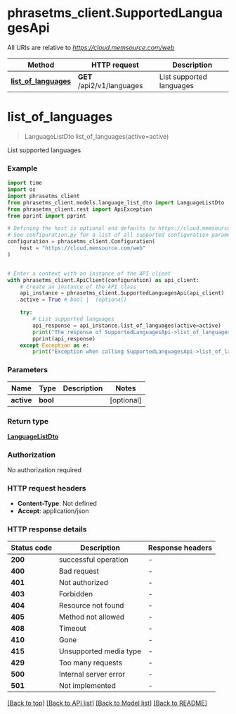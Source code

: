 # phrasetms_client.SupportedLanguagesApi

All URIs are relative to *https://cloud.memsource.com/web*

Method | HTTP request | Description
------------- | ------------- | -------------
[**list_of_languages**](SupportedLanguagesApi.md#list_of_languages) | **GET** /api2/v1/languages | List supported languages


# **list_of_languages**
> LanguageListDto list_of_languages(active=active)

List supported languages

### Example

```python
import time
import os
import phrasetms_client
from phrasetms_client.models.language_list_dto import LanguageListDto
from phrasetms_client.rest import ApiException
from pprint import pprint

# Defining the host is optional and defaults to https://cloud.memsource.com/web
# See configuration.py for a list of all supported configuration parameters.
configuration = phrasetms_client.Configuration(
    host = "https://cloud.memsource.com/web"
)


# Enter a context with an instance of the API client
with phrasetms_client.ApiClient(configuration) as api_client:
    # Create an instance of the API class
    api_instance = phrasetms_client.SupportedLanguagesApi(api_client)
    active = True # bool |  (optional)

    try:
        # List supported languages
        api_response = api_instance.list_of_languages(active=active)
        print("The response of SupportedLanguagesApi->list_of_languages:\n")
        pprint(api_response)
    except Exception as e:
        print("Exception when calling SupportedLanguagesApi->list_of_languages: %s\n" % e)
```


### Parameters

Name | Type | Description  | Notes
------------- | ------------- | ------------- | -------------
 **active** | **bool**|  | [optional] 

### Return type

[**LanguageListDto**](LanguageListDto.md)

### Authorization

No authorization required

### HTTP request headers

 - **Content-Type**: Not defined
 - **Accept**: application/json

### HTTP response details
| Status code | Description | Response headers |
|-------------|-------------|------------------|
**200** | successful operation |  -  |
**400** | Bad request |  -  |
**401** | Not authorized |  -  |
**403** | Forbidden |  -  |
**404** | Resource not found |  -  |
**405** | Method not allowed |  -  |
**408** | Timeout |  -  |
**410** | Gone |  -  |
**415** | Unsupported media type |  -  |
**429** | Too many requests |  -  |
**500** | Internal server error |  -  |
**501** | Not implemented |  -  |

[[Back to top]](#) [[Back to API list]](../README.md#documentation-for-api-endpoints) [[Back to Model list]](../README.md#documentation-for-models) [[Back to README]](../README.md)

